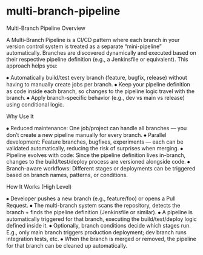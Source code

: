 # multi-branch-pipeline
Multi-Branch Pipeline Overview

A Multi-Branch Pipeline is a CI/CD pattern where each branch in your version control system is treated as a separate “mini-pipeline” automatically. Branches are discovered dynamically and executed based on their respective pipeline definition (e.g., a Jenkinsfile or equivalent).
This approach helps you:

⦁	Automatically build/test every branch (feature, bugfix, release) without having to manually create jobs per branch.
⦁	Keep your pipeline definition as code inside each branch, so changes to the pipeline logic travel with the branch.
⦁	Apply branch-specific behavior (e.g., dev vs main vs release) using conditional logic.


Why Use It

⦁	Reduced maintenance: One job/project can handle all branches — you don’t create a new pipeline manually for every branch.
⦁	Parallel development: Feature branches, bugfixes, experiments — each can be validated automatically, reducing the risk of surprises when merging.
⦁	Pipeline evolves with code: Since the pipeline definition lives in-branch, changes to the build/test/deploy process are versioned alongside code.
⦁	Branch-aware workflows: Different stages or deployments can be triggered based on branch names, patterns, or conditions.


How It Works (High Level)

⦁	Developer pushes a new branch (e.g., feature/foo) or opens a Pull Request.
⦁	The multi-branch system scans the repository, detects the branch + finds the pipeline definition (Jenkinsfile or similar).
⦁	A pipeline is automatically triggered for that branch, executing the build/test/deploy logic defined inside it.
⦁	Optionally, branch conditions decide which stages run. E.g., only main branch triggers production deployment; dev branch runs integration tests, etc.
⦁	When the branch is merged or removed, the pipeline for that branch can be cleaned up automatically.

